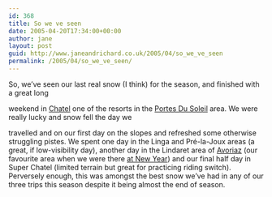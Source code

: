 ```yaml
---
id: 368
title: So we ve seen
date: 2005-04-20T17:34:00+00:00
author: jane
layout: post
guid: http://www.janeandrichard.co.uk/2005/04/so_we_ve_seen
permalink: /2005/04/so_we_ve_seen/
---
```

So, we&#8217;ve seen our last real snow (I think) for the season, and finished with a great long
  
weekend in [Chatel](http://www.chatel.com/www-bienvenueuk-616-HIVER-UK.html) one of the resorts in the [Portes Du Soleil](http://www.portesdusoleil.com/hiver/index.php?lang=en) area. We were really lucky and snow fell the day we
  
travelled and on our first day on the slopes and refreshed some otherwise struggling pistes. We spent one day in the Linga and Pr&#xE9;-la-Joux areas (a great, if low-visibility day), another day in the Lindaret area of [Avoriaz](http://www.avoriaz.com/index.jsp?sdp_season=winter) (our favourite area when we were there [at New Year](http://v1.janeandrichard.co.uk/travel/newyear2005/index.html)) and our final half day in Super Chatel (limited terrain but great for practicing riding switch). Perversely enough, this was amongst the best snow we&#8217;ve had in any of our three trips this season despite it being almost the end of season.